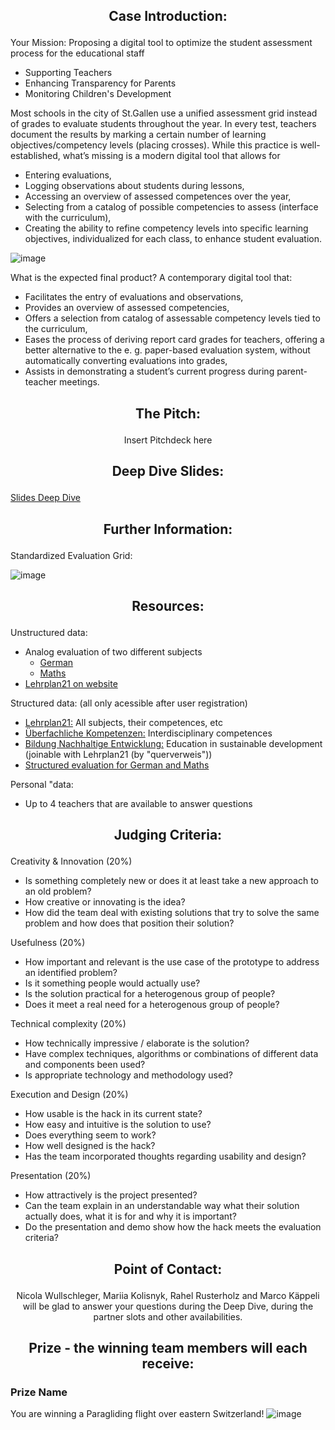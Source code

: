 ## <p align="center"> Case Introduction: </p>

Your Mission: Proposing a digital tool to optimize the student assessment process for the educational staff
- Supporting Teachers
- Enhancing Transparency for Parents
- Monitoring Children's Development

Most schools in the city of St.Gallen use a unified assessment grid instead of grades to evaluate students throughout the year. In every test, teachers document the results by marking a certain number of learning objectives/competency levels (placing crosses). While this practice is well-established, what’s missing is a modern digital tool that allows for

-	Entering evaluations,
-	Logging observations about students during lessons,
-	Accessing an overview of assessed competences over the year,
-	Selecting from a catalog of possible competencies to assess (interface with the curriculum),
-	Creating the ability to refine competency levels into specific learning objectives, individualized for each class, to enhance student evaluation.

![image](https://github.com/START-Hack/CityOfStGallen_STARTHACK24/assets/62013029/9fb7f83c-de1e-45ad-98a9-4de230c8197e)


What is the expected final product?
A contemporary digital tool that:
-	Facilitates the entry of evaluations and observations,
-	Provides an overview of assessed competencies,
-	Offers a selection from catalog of assessable competency levels tied to the curriculum,
-	Eases the process of deriving report card grades for teachers, offering a better alternative to the e. g. paper-based evaluation system, without automatically converting evaluations into grades,
-	Assists in demonstrating a student’s current progress during parent-teacher meetings.


## <p align="center"> The Pitch: </p>

<p align="center"> Insert Pitchdeck here </p>

## <p align="center"> Deep Dive Slides: </p>

[Slides Deep Dive](https://github.com/START-Hack/CityOfStGallen_STARTHACK24/blob/main/Ressources/240320_START%20Hack%202024%20Deep%20Dive.pdf)

## <p align="center"> Further Information: </p>

Standardized Evaluation Grid:

![image](https://github.com/START-Hack/CityOfStGallen_STARTHACK24/assets/62013029/338331ce-b725-4800-88a0-92e610b0cb28)

##  <p align="center"> Resources: </p>

Unstructured data:
- Analog evaluation of two different subjects
  - [German](https://github.com/START-Hack/CityOfStGallen_STARTHACK24/blob/main/Ressources/Lernkontrollen%20Deutsch.pdf)
  - [Maths](https://github.com/START-Hack/CityOfStGallen_STARTHACK24/blob/main/Ressources/Lernkontrollen%20Mathematik.pdf)
- [Lehrplan21 on website](https://sg.lehrplan.ch/)

Structured data: (all only acessible after user registration)
- [Lehrplan21:](https://daten.stadt.sg.ch/explore/dataset/lehrplan-21-kanton-st-gallen) All subjects, their competences, etc
- [Überfachliche Kompetenzen:](https://daten.stadt.sg.ch/explore/dataset/ueberfachliche-kompetenzen-lehrplan21-kanton-stgallen) Interdisciplinary competences
- [Bildung Nachhaltige Entwicklung:](https://daten.stadt.sg.ch/explore/dataset/bildung-nachhaltige-entwicklung-lehrplan21-kanton-stgallen) Education in sustainable development (joinable with Lehrplan21 (by "querverweis"))
- [Structured evaluation for German and Maths](https://github.com/START-Hack/CityOfStGallen_STARTHACK24/blob/main/Ressources/Lernkontrollen_strukturiert.xlsx)

Personal "data:
- Up to 4 teachers that are available to answer questions


## <p align="center"> Judging Criteria: </p>

Creativity & Innovation (20%)
- Is something completely new or does it at least take a new approach to an old problem?
- How creative or innovating is the idea?
- How did the team deal with existing solutions that try to solve the same problem and how does that position their solution?

Usefulness (20%)
- How important and relevant is the use case of the prototype to address an identified problem?
- Is it something people would actually use?
- Is the solution practical for a heterogenous group of people?
- Does it meet a real need for a heterogenous group of people?

Technical complexity (20%)
- How technically impressive / elaborate is the solution?
- Have complex techniques, algorithms or combinations of different data and components been used?
- Is appropriate technology and methodology used?

Execution and Design (20%)
- How usable is the hack in its current state?
- How easy and intuitive is the solution to use?
- Does everything seem to work?
- How well designed is the hack?
- Has the team incorporated thoughts regarding usability and design?

Presentation (20%)
- How attractively is the project presented?
- Can the team explain in an understandable way what their solution actually does, what it is for and why it is important?
- Do the presentation and demo show how the hack meets the evaluation criteria?

## <p align="center"> Point of Contact: </p>

<p align="center"> Nicola Wullschleger, Mariia Kolisnyk, Rahel Rusterholz and Marco Käppeli will be glad to answer your questions during the Deep Dive, during the partner slots and other availabilities. </p>


## <p align="center"> Prize - the winning team members will each receive: </p>

### Prize Name
You are winning a Paragliding flight over eastern Switzerland!
![image](https://github.com/START-Hack/CityOfStGallen_STARTHACK24/assets/62013029/cbdf6fcd-5d2d-412e-bc4b-995b27713476)


